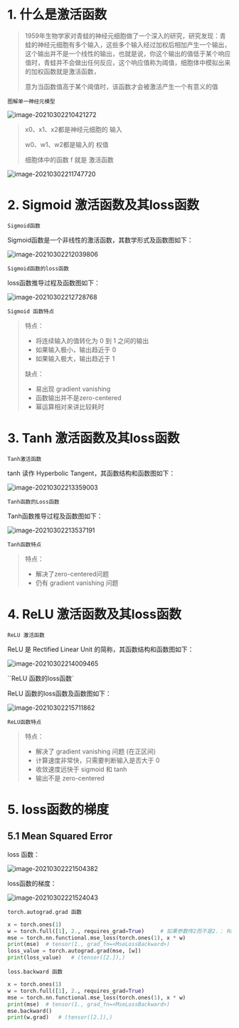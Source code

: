 # 1. 什么是激活函数

> 1959年生物学家对青蛙的神经元细胞做了一个深入的研究，研究发现：青蛙的神经元细胞有多个输入，这些多个输入经过加权后相加产生一个输出，这个输出并不是一个线性的输出，也就是说，你这个输出的值低于某个响应值时，青蛙并不会做出任何反应，这个响应值称为阈值，细胞体中模拟出来的加权函数就是激活函数，
>
> 意为当函数值高于某个阈值时，该函数才会被激活产生一个有意义的值

`图解单一神经元模型`

![image-20210302210421272](https://raw.githubusercontent.com/gongruiyang/BlogImage/main/img/20210302210428.png)

> x0、x1、x2都是神经元细胞的 输入
>
> w0、w1、w2都是输入的 权值
>
> 细胞体中的函数 f 就是 激活函数



![image-20210302211747720](https://raw.githubusercontent.com/gongruiyang/BlogImage/main/img/20210302211747.png)

# 2. Sigmoid 激活函数及其loss函数

`Sigmoid函数`

Sigmoid函数是一个非线性的激活函数，其数学形式及函数图如下：

![image-20210302212039806](https://raw.githubusercontent.com/gongruiyang/BlogImage/main/img/20210302212039.png)

`Sigmoid函数的loss函数`

loss函数推导过程及函数图如下：

![image-20210302212728768](https://raw.githubusercontent.com/gongruiyang/BlogImage/main/img/20210302212728.png)

`Sigmoid 函数特点`

> 特点：
>
> * 将连续输入的值转化为 0 到 1 之间的输出
> * 如果输入极小，输出趋近于 0 
> * 如果输入极大，输出趋近于 1
>
> 缺点：
>
> * 易出现 gradient vanishing
> * 函数输出并不是zero-centered
> * 幂运算相对来讲比较耗时



# 3. Tanh 激活函数及其loss函数

`Tanh激活函数`

tanh 读作 Hyperbolic Tangent，其函数结构和函数图如下：

![image-20210302213359003](https://raw.githubusercontent.com/gongruiyang/BlogImage/main/img/20210302213359.png)



`Tanh函数的Loss函数`

Tanh函数推导过程及函数图如下：

![image-20210302213537191](https://raw.githubusercontent.com/gongruiyang/BlogImage/main/img/20210302213537.png)

`Tanh函数特点`

> 特点：
>
> * 解决了zero-centered问题
> * 仍有 gradient vanishing 问题



# 4. ReLU 激活函数及其loss函数

`ReLU 激活函数`

ReLU 是 Rectified Linear Unit 的简称，其函数结构和函数图如下：

![image-20210302214009465](https://raw.githubusercontent.com/gongruiyang/BlogImage/main/img/20210302214009.png)



``ReLU 函数的loss函数`

ReLU 函数的loss函数及函数图如下：

![image-20210302215711862](https://raw.githubusercontent.com/gongruiyang/BlogImage/main/img/20210302215711.png)



`ReLU函数特点`

> 特点：
>
> * 解决了 gradient vanishing 问题 (在正区间)
> * 计算速度非常快，只需要判断输入是否大于 0
> * 收敛速度远快于 sigmoid 和 tanh
> * 输出不是 zero-centered



# 5. loss函数的梯度

## 5.1 Mean Squared Error

loss 函数：

![image-20210302221504382](https://raw.githubusercontent.com/gongruiyang/BlogImage/main/img/20210302221504.png)

loss函数的梯度：

![image-20210302221524043](https://raw.githubusercontent.com/gongruiyang/BlogImage/main/img/20210302221524.png)



`torch.autograd.grad 函数`

```python
x = torch.ones(1)
w = torch.full([1], 2., requires_grad=True) 	# 如果参数传2而不是2.： RuntimeError: Only Tensors of floating point and complex dtype can require gradients
mse = torch.nn.functional.mse_loss(torch.ones(1), x * w)
print(mse)  # tensor(1., grad_fn=<MseLossBackward>)
loss_value = torch.autograd.grad(mse, [w])
print(loss_value)   # (tensor([2.]),)
```

`loss.backward 函数`

```python
x = torch.ones(1)
w = torch.full([1], 2., requires_grad=True)
mse = torch.nn.functional.mse_loss(torch.ones(1), x * w)
print(mse)  # tensor(1., grad_fn=<MseLossBackward>)
mse.backward()
print(w.grad)   # (tensor([2.]),)
```

